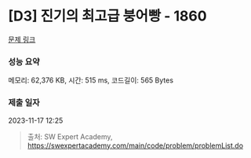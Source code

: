 # [D3] 진기의 최고급 붕어빵 - 1860 

[문제 링크](https://swexpertacademy.com/main/code/problem/problemDetail.do?contestProbId=AV5LsaaqDzYDFAXc) 

### 성능 요약

메모리: 62,376 KB, 시간: 515 ms, 코드길이: 565 Bytes

### 제출 일자

2023-11-17 12:25



> 출처: SW Expert Academy, https://swexpertacademy.com/main/code/problem/problemList.do
